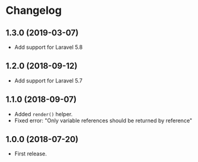 Changelog
=========

1.3.0 (2019-03-07)
------------------

- Add support for Laravel 5.8

1.2.0 (2018-09-12)
------------------

- Add support for Laravel 5.7

1.1.0 (2018-09-07)
------------------

- Added `render()` helper.
- Fixed error: "Only variable references should be returned by reference"

1.0.0 (2018-07-20)
------------------

- First release.
